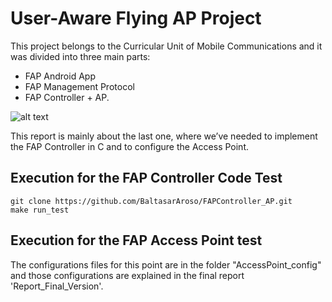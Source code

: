 # User-Aware Flying AP Project

This project belongs to the Curricular Unit of Mobile Communications and it was divided into three main parts:
* FAP Android App
* FAP Management Protocol
* FAP Controller + AP.

![alt text](https://github.com/BaltasarAroso/FAPController_AP/blob/master/User-Aware_Flying_AP.png)

This report is mainly about the last one, where we’ve needed to implement the FAP Controller in C and to configure the Access Point.

## Execution for the FAP Controller Code Test
```
git clone https://github.com/BaltasarAroso/FAPController_AP.git
make run_test
```

## Execution for the FAP Access Point test
The configurations files for this point are in the folder "AccessPoint_config" and those configurations are explained in the final report 'Report_Final_Version'.
